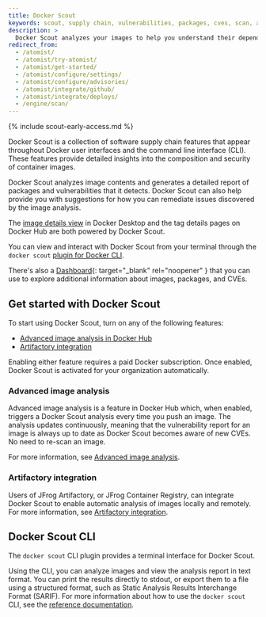 ```yaml
---
title: Docker Scout
keywords: scout, supply chain, vulnerabilities, packages, cves, scan, analysis, analyze
description: >
  Docker Scout analyzes your images to help you understand their dependencies and potential vulnerabilities
redirect_from:
  - /atomist/
  - /atomist/try-atomist/
  - /atomist/get-started/
  - /atomist/configure/settings/
  - /atomist/configure/advisories/
  - /atomist/integrate/github/
  - /atomist/integrate/deploys/
  - /engine/scan/
---
```


{% include scout-early-access.md %}

Docker Scout is a collection of software supply chain features that appear
throughout Docker user interfaces and the command line interface (CLI). These features provide detailed
insights into the composition and security of container images.

Docker Scout analyzes image contents and generates a detailed report of
packages and vulnerabilities that it detects. Docker Scout can also help provide
you with suggestions for how you can remediate issues discovered by the image
analysis.

The [image details view](./image-details-view.md) in Docker Desktop and the tag
details pages on Docker Hub are both powered by Docker Scout.

You can view and interact with Docker Scout from your terminal through the
`docker scout`
[plugin for Docker CLI](../engine/reference/commandline/scout_cves.md).

There's also a [Dashboard](https://scout.docker.com){: target="\_blank"
rel="noopener" } that you can use to explore additional information about
images, packages, and CVEs.

## Get started with Docker Scout

To start using Docker Scout, turn on any of the following features:

- [Advanced image analysis in Docker Hub](./advanced-image-analysis.md)
- [Artifactory integration](./artifactory.md)

Enabling either feature requires a paid Docker subscription. Once enabled,
Docker Scout is activated for your organization automatically.

### Advanced image analysis

Advanced image analysis is a feature in Docker Hub which, when enabled, triggers
a Docker Scout analysis every time you push an image. The analysis updates
continuously, meaning that the vulnerability report for an image is always up to
date as Docker Scout becomes aware of new CVEs. No need to re-scan an image.

For more information, see
[Advanced image analysis](./advanced-image-analysis.md).

### Artifactory integration

Users of JFrog Artifactory, or JFrog Container Registry, can integrate Docker
Scout to enable automatic analysis of images locally and remotely. For more information, see
[Artifactory integration](./artifactory.md).

## Docker Scout CLI

The `docker scout` CLI plugin provides a terminal interface for Docker Scout.

Using the CLI, you can analyze images and view the analysis report in text
format. You can print the results directly to stdout, or export them to a file
using a structured format, such as Static Analysis Results Interchange Format
(SARIF). For more information about how to use the `docker scout` CLI, see the
[reference documentation](../engine/reference/commandline/scout_cves.md).
